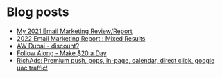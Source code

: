 # Blog posts
<!-- BLOG-POST-LIST:START -->
- [My 2021 Email Marketing Review/Report](https://afflift.com/f/threads/my-2021-email-marketing-review-report.8096/)
- [2022 Email Marketing Report : Mixed Results](https://afflift.com/f/threads/2022-email-marketing-report-mixed-results.10283/)
- [AW Dubai - discount?](https://afflift.com/f/threads/aw-dubai-discount.10273/)
- [Follow Along - Make $20 a Day](https://afflift.com/f/threads/follow-along-make-20-a-day.10149/)
- [RichAds: Premium push, pops, in-page, calendar, direct click, google uac traffic!](https://afflift.com/f/threads/richads-premium-push-pops-in-page-calendar-direct-click-google-uac-traffic.991/)
<!-- BLOG-POST-LIST:END -->
